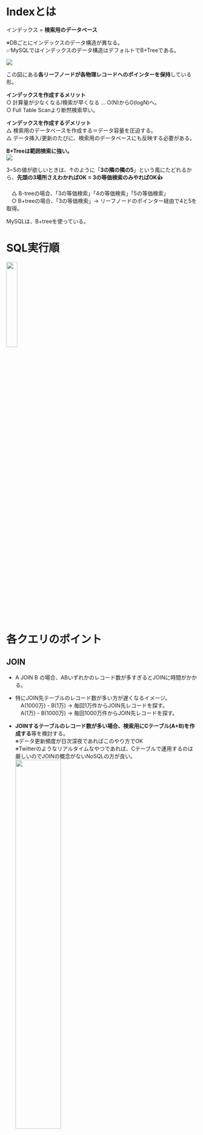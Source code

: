 # Indexとは

インデックス = **検索用のデータベース**
 
※DBごとにインデックスのデータ構造が異なる。<br>
✅MySQLではインデックスのデータ構造はデフォルトでB+Treeである。
 
![](https://storage.googleapis.com/zenn-user-upload/fb131b1dba47-20221116.png)

この図にある**各リーフノードが各物理レコードへのポインターを保持**している形。

**インデックスを作成するメリット**<br>
○ 計算量が少なくなる/検索が早くなる ... O(N)からO(logN)へ。<br>
○ Full Table Scanより断然検索早い。<br>

**インデックスを作成するデメリット**<br>
△  検索用のデータベースを作成する＝データ容量を圧迫する。<br>
△ データ挿入/更新のたびに、検索用のデータベースにも反映する必要がある。<br>

**B+Treeは範囲検索に強い。**<br>
![](https://storage.googleapis.com/zenn-user-upload/fb131b1dba47-20221116.png)

3~5の値が欲しいときは、↑のように「**3の隣の隣の5**」という風にたどれるから、**先頭の3場所さえわかればOK = 3の等価検索のみやればOK👍**<br>
<br>
　△ B-treeの場合、「3の等価検索」「4の等価検索」「5の等価検索」<br>
　○ B+treeの場合、「3の等価検索」→ リーフノードのポインター経由で4と5を取得。<br>

MySQLは、B+treeを使っている。

# SQL実行順
<img src="https://github.com/daisuketakakuwa/learning-stack/assets/66095465/b95d64aa-193e-43f6-84b1-3f24c7965e1b" width="24%" />

# 各クエリのポイント
## JOIN
- A JOIN B の場合、ABいずれかのレコード数が多すぎるとJOINに時間がかかる。
- 特にJOIN先テーブルのレコード数が多い方が遅くなるイメージ。<br>
　A(1000万) - B(1万) -> 毎回1万件からJOIN先レコードを探す。<br>
　A(1万) - B(1000万) -> 毎回1000万件からJOIN先レコードを探す。

- **JOINするテーブルのレコード数が多い場合、検索用にCテーブル(A+B)を作成する**等を検討する。<br>
  ※データ更新頻度が日次深夜であればこのやり方でOK<br>
  ※Twitterのようなリアルタイムなやつであれば、Cテーブルで運用するのは厳しいのでJOINの概念がないNoSQLの方が良い。<br>
  <img src="https://github.com/daisuketakakuwa/learning-stack/assets/66095465/ec9a9dd7-4f32-4569-95f9-31db5d91ce10" width="50%" />

- JOIN時のINDEX利用 -> 結合キーとしてBテーブルのPKを利用する場合 PKのINDEXが利用されている。

<br>

## WHERE
- AND検索は、条件A(1000万→1万) 条件B(1万→100) のように **前の絞込結果を絞り込む**形。<br>
  最初の絞込でINDEXを利用してパフォーマンスをあげる...という形をとれるので**AND検索とINDEXの相性がよい。**<br>
    <img src="https://github.com/daisuketakakuwa/learning-stack/assets/66095465/284cf94a-2dff-4a4c-bccd-0105d950dfb1" width="50%" />

- OR検索は、条件A(1000万→20万) 条件B(1000万→10万) のように **各条件の絞込結果が独立している**形なので、
  **OR検索は通常テーブルフルスキャンの形をとる**。そのため**OR検索とINDEXの相性はよくはない。**<br>
    <img src="https://github.com/daisuketakakuwa/learning-stack/assets/66095465/4aa66a04-0c93-4f6f-a598-97d8b0b05325" width="50%" />
- MySQLの[インデックスマージ](https://dev.mysql.com/doc/refman/8.0/ja/index-merge-optimization.html)では、条件A OR 条件B で両方にIndexがある場合にフルスキャンではなくIndexを利用する形で最適化してくれることもある。
- 各条件を個別で検索＆UNION DISTINCTを使うことで、各条件に対してINDEXを適用できるようにするテクニックも１つの手段。<br>
    ※全項目に対してINDEXを作成するのは現実的ではないので、局所的に利用できるテクニックであろう。<br>
    <img src="https://github.com/daisuketakakuwa/learning-stack/assets/66095465/4a407e61-f63a-4f03-a772-035c46365836" width="50%" />

### Index のCardinalityについて
- Cardinalityは**高い方がいい**.
- Cardinalityが高いというのは「値のバリデーションが多い」もの。IDや日時系は代表例。
- Cardinalityが低いものはINDEXを作っても効果があまりないので、高いものだけ作成する。

## GROUP BY / HAVING

## ORDER BY
- ソートの動きとして主に２つある。<br>
  ① メモリ上でソート処理が完結する。<br>
  ② メモリ上でソートした結果を、一時的にメモリ外のファイルへ書き出す【**filesort**】<br>

- ソート対象が多くソート結果がsort buffer(ソート用に確保されたメモリ領域)を超えるデータ量になる場合、②の動きになる。<br>
  ①と比較すると②はディスクI/Oが発生するため遅延が発生する可能性がある。

- INDEX利用有無 -> TBD

参考<br>
- [MySQL 8.0 リファレンスマニュアル｜ORDER BYの最適化](https://dev.mysql.com/doc/refman/8.0/ja/order-by-optimization.html)
- [なぜ mysql の using temporary; using filesort が遅いのか](http://t100life.blog121.fc2.com/blog-entry-204.html)
- [MySQLのfilesortは何ソートで行われているのか](https://blog.shibayu36.org/entry/2017/04/12/193000)
